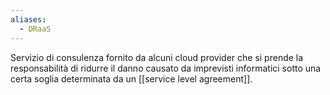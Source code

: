 ```yaml
---
aliases:
  - DRaaS
---
```


Servizio di consulenza fornito da alcuni cloud provider che si prende la responsabilità di ridurre il danno causato da imprevisti informatici sotto una certa soglia determinata da un [[service level agreement]].
